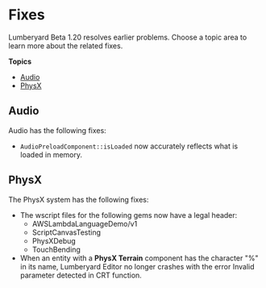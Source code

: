 # Fixes<a name="lumberyard-v1.20-fixes"></a>

Lumberyard Beta 1\.20 resolves earlier problems\. Choose a topic area to learn more about the related fixes\.

**Topics**
+ [Audio](#audio-fixes-v1.20)
+ [PhysX](#physx-fixes-v1.20)

## Audio<a name="audio-fixes-v1.20"></a>

Audio has the following fixes:
+ `AudioPreloadComponent::isLoaded` now accurately reflects what is loaded in memory\.

## PhysX<a name="physx-fixes-v1.20"></a>

The PhysX system has the following fixes:
+ The wscript files for the following gems now have a legal header:
  + AWSLambdaLanguageDemo/v1
  + ScriptCanvasTesting
  + PhysXDebug
  + TouchBending
+ When an entity with a **PhysX Terrain** component has the character "%" in its name, Lumberyard Editor no longer crashes with the error Invalid parameter detected in CRT function\. 
